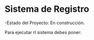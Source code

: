 <h1>Sistema de Registro</h1>

-Estado del Proyecto: En construcción.

Para ejecutar rl sistema debes poner:

```npm install react´´´
